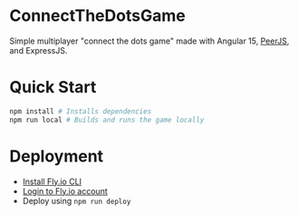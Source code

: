 # ConnectTheDotsGame

Simple multiplayer "connect the dots game" made with Angular 15, [PeerJS](https://peerjs.com/), and ExpressJS.

# Quick Start

```bash
npm install # Installs dependencies
npm run local # Builds and runs the game locally
```

# Deployment

 - [Install Fly.io CLI](https://fly.io/docs/hands-on/install-flyctl/)
 - [Login to Fly.io account](https://fly.io/docs/getting-started/log-in-to-fly/)
 - Deploy using `npm run deploy`